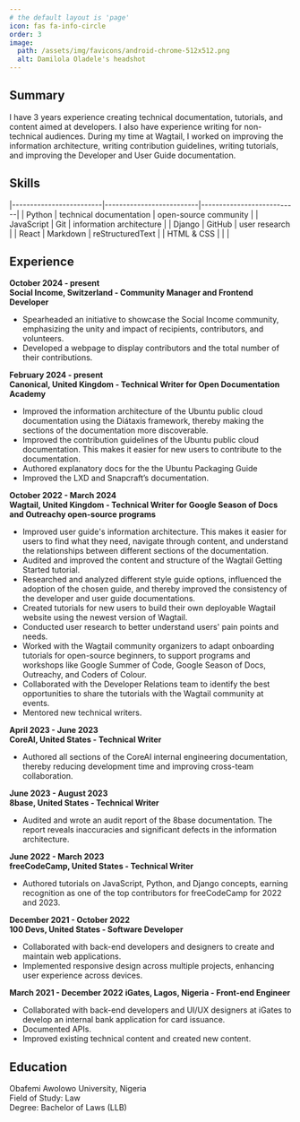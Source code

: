 ```yaml
---
# the default layout is 'page'
icon: fas fa-info-circle
order: 3
image:
  path: /assets/img/favicons/android-chrome-512x512.png
  alt: Damilola Oladele's headshot
---
```


## Summary

I have 3 years experience creating technical documentation, tutorials, and content aimed at developers. I also have experience writing for non-technical audiences. During my time at Wagtail, I worked on improving the information architecture, writing contribution guidelines, writing tutorials, and improving the Developer and User Guide documentation.

## Skills

|-------------------------|--------------------------|---------------------------|
| Python                  | technical documentation  | open-source community     |
| JavaScript              | Git                      | information architecture  |
| Django                  | GitHub                   | user research             |
| React                   | Markdown                 | reStructuredText          |
| HTML & CSS              |                          |                           |

## Experience

**October 2024 - present**  
**Social Income, Switzerland - Community Manager and Frontend Developer**

* Spearheaded an initiative to showcase the Social Income community, emphasizing the unity and impact of recipients, contributors, and volunteers.
* Developed a webpage to display contributors and the total number of their contributions.

**February 2024 - present**  
**Canonical, United Kingdom - Technical Writer for Open Documentation Academy**

* Improved the information architecture of the Ubuntu public cloud documentation using the Diátaxis framework, thereby making the sections of the documentation more discoverable.
* Improved the contribution guidelines of the Ubuntu public cloud documentation. This makes it easier for new users to contribute to the documentation.
* Authored explanatory docs for the the Ubuntu Packaging Guide
* Improved the LXD and Snapcraft’s documentation.


**October 2022 - March 2024**  
**Wagtail, United Kingdom - Technical Writer for Google Season of Docs and Outreachy open-source programs**

* Improved user guide's information architecture. This makes it easier for users to find what they need, navigate through content, and understand the relationships between different sections of the documentation.
* Audited and improved the content and structure of the Wagtail Getting Started tutorial.
* Researched and analyzed different style guide options, influenced the adoption of the chosen guide, and thereby improved the consistency of the developer and user guide documentations.
* Created tutorials for new users to build their own deployable Wagtail website using the newest version of Wagtail.
* Conducted user research to better understand users' pain points and needs.
* Worked with the Wagtail community organizers to adapt onboarding tutorials for open-source beginners, to support programs and workshops like Google Summer of Code, Google Season of Docs, Outreachy, and Coders of Colour.
* Collaborated with the Developer Relations team to identify the best opportunities to share the tutorials with the Wagtail community at events.
* Mentored new technical writers.

**April 2023 - June 2023**  
**CoreAI, United States - Technical Writer**

* Authored all sections of the CoreAI internal engineering documentation, thereby reducing development time and improving cross-team collaboration.

**June 2023 - August 2023**  
**8base, United States - Technical Writer**

* Audited and wrote an audit report of the 8base documentation. The report reveals inaccuracies and significant defects in the information architecture.

**June 2022 - March 2023**  
**freeCodeCamp, United States - Technical Writer**

* Authored tutorials on JavaScript, Python, and Django concepts, earning recognition as one of the top contributors for freeCodeCamp for 2022 and 2023.

**December 2021 - October 2022**  
**100 Devs, United States - Software Developer**

* Collaborated with back-end developers and designers to create and maintain web applications.
* Implemented responsive design across multiple projects, enhancing user experience across devices.

**March 2021 - December 2022**
**iGates, Lagos, Nigeria - Front-end Engineer**

* Collaborated with back-end developers and UI/UX designers at iGates to develop an internal bank application for card issuance.
* Documented APIs.
* Improved existing technical content and created new content.

## Education

Obafemi Awolowo University, Nigeria  
Field of Study: Law  
Degree: Bachelor of Laws (LLB)

